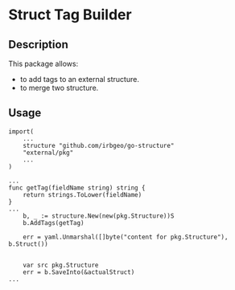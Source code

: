 # Struct Tag Builder

## Description

This package allows:

- to add tags to an external structure.
- to merge two structure.

## Usage

```golang
import(
    ...
    structure "github.com/irbgeo/go-structure"
    "external/pkg"
    ...
)

...
func getTag(fieldName string) string {
	return strings.ToLower(fieldName)
}
...
    b, _ := structure.New(new(pkg.Structure))S
	b.AddTags(getTag)

	err = yaml.Unmarshal([]byte("content for pkg.Structure"), b.Struct())


	var src pkg.Structure
	err = b.SaveInto(&actualStruct)
...

```
